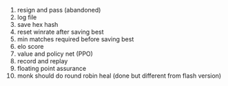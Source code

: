 1. resign and pass (abandoned)
2. log file
3. save hex hash
4. reset winrate after saving best
5. min matches required before saving best
6. elo score
7. value and policy net (PPO)
8. record and replay
9. floating point assurance
10. monk should do round robin heal (done but different from flash version)
